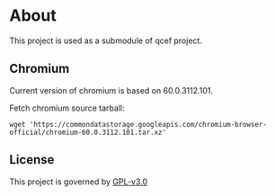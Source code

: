 # About
This project is used as a submodule of qcef project.

## Chromium
Current version of chromium is based on 60.0.3112.101.

Fetch chromium source tarball:
```shell
wget 'https://commondatastorage.googleapis.com/chromium-browser-official/chromium-60.0.3112.101.tar.xz'
```

## License
This project is governed by [GPL-v3.0](LICENSE)
